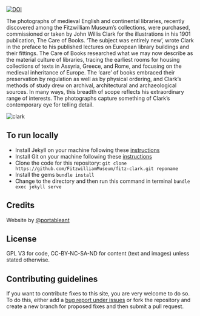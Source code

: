 
[![DOI](https://zenodo.org/badge/402529164.svg)](https://zenodo.org/badge/latestdoi/402529164)


The photographs of medieval English and continental libraries, recently discovered among the Fitzwilliam Museum’s collections, were purchased, commissioned or taken by John Willis Clark for the illustrations in his 1901 publication, The Care of Books. ‘The subject was entirely new’, wrote Clark in the preface to his published lectures on European library buildings and their fittings. The Care of Books researched what we may now describe as the material culture of libraries, tracing the earliest rooms for housing collections of texts in Assyria, Greece, and Rome, and focusing on the medieval inheritance of Europe. The ‘care’ of books embraced their preservation by regulation as well as by physical ordering, and Clark’s methods of study drew on archival, architectural and archaeological sources. In many ways, this breadth of scope reflects his extraordinary range of interests. The photographs capture something of Clark’s contemporary eye for telling detail.

![clark](https://user-images.githubusercontent.com/286552/163975005-26fa8e69-1621-48b5-96a3-90c935fa9d58.jpg)

## To run locally

* Install Jekyll on your machine following these [instructions](https://jekyllrb.com/docs/installation/)
* Install Git on your machine following these [instructions](https://git-scm.com/book/en/v2/Getting-Started-Installing-Git)
* Clone the code for this repository:
   `git clone https://github.com/FitzwilliamMuseum/fitz-clark.git reponame`
* Install the gems
   `bundle install`
* Change to the directory and then run this command in terminal `bundle exec jekyll serve`


## Credits

Website by [@portableant](https://github.com/portableant)

## License

GPL V3 for code, CC-BY-NC-SA-ND for content (text and images) unless stated otherwise.

## Contributing guidelines

If you want to contribute fixes to this site, you are very welcome to do so. To do this, either add a [bug report under issues](https://github.com/FitzwilliamMuseum/fitz-clark/issues) or fork the repository and create a new branch for proposed fixes and then submit a pull request.
